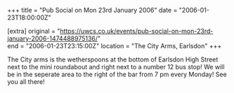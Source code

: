 +++
title = "Pub Social on Mon 23rd January 2006"
date = "2006-01-23T18:00:00Z"

[extra]
original = "https://uwcs.co.uk/events/pub-social-on-mon-23rd-january-2006-1474488975136/"    
end = "2006-01-23T23:15:00Z"
location = "The City Arms, Earlsdon"
+++

The City arms is the wetherspoons at the bottom of Earlsdon High Street next to the mini roundabout and right next to a number 12 bus stop\! We will be in the seperate area to the right of the bar from 7 pm every Monday\! See you all there\!

